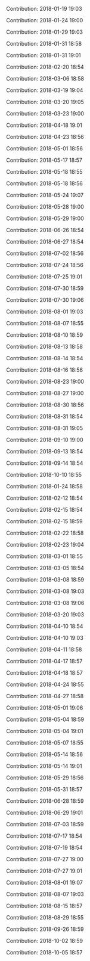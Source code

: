 Contribution: 2018-01-19 19:03

Contribution: 2018-01-24 19:00

Contribution: 2018-01-29 19:03

Contribution: 2018-01-31 18:58

Contribution: 2018-01-31 19:01

Contribution: 2018-02-20 18:54

Contribution: 2018-03-06 18:58

Contribution: 2018-03-19 19:04

Contribution: 2018-03-20 19:05

Contribution: 2018-03-23 19:00

Contribution: 2018-04-18 19:01

Contribution: 2018-04-23 18:56

Contribution: 2018-05-01 18:56

Contribution: 2018-05-17 18:57

Contribution: 2018-05-18 18:55

Contribution: 2018-05-18 18:56

Contribution: 2018-05-24 19:07

Contribution: 2018-05-28 19:00

Contribution: 2018-05-29 19:00

Contribution: 2018-06-26 18:54

Contribution: 2018-06-27 18:54

Contribution: 2018-07-02 18:56

Contribution: 2018-07-24 18:56

Contribution: 2018-07-25 19:01

Contribution: 2018-07-30 18:59

Contribution: 2018-07-30 19:06

Contribution: 2018-08-01 19:03

Contribution: 2018-08-07 18:55

Contribution: 2018-08-10 18:59

Contribution: 2018-08-13 18:58

Contribution: 2018-08-14 18:54

Contribution: 2018-08-16 18:56

Contribution: 2018-08-23 19:00

Contribution: 2018-08-27 19:00

Contribution: 2018-08-30 18:56

Contribution: 2018-08-31 18:54

Contribution: 2018-08-31 19:05

Contribution: 2018-09-10 19:00

Contribution: 2018-09-13 18:54

Contribution: 2018-09-14 18:54

Contribution: 2018-10-10 18:55

Contribution: 2018-01-24 18:58

Contribution: 2018-02-12 18:54

Contribution: 2018-02-15 18:54

Contribution: 2018-02-15 18:59

Contribution: 2018-02-22 18:58

Contribution: 2018-02-23 19:04

Contribution: 2018-03-01 18:55

Contribution: 2018-03-05 18:54

Contribution: 2018-03-08 18:59

Contribution: 2018-03-08 19:03

Contribution: 2018-03-08 19:06

Contribution: 2018-03-20 19:03

Contribution: 2018-04-10 18:54

Contribution: 2018-04-10 19:03

Contribution: 2018-04-11 18:58

Contribution: 2018-04-17 18:57

Contribution: 2018-04-18 18:57

Contribution: 2018-04-24 18:55

Contribution: 2018-04-27 18:58

Contribution: 2018-05-01 19:06

Contribution: 2018-05-04 18:59

Contribution: 2018-05-04 19:01

Contribution: 2018-05-07 18:55

Contribution: 2018-05-14 18:56

Contribution: 2018-05-14 19:01

Contribution: 2018-05-29 18:56

Contribution: 2018-05-31 18:57

Contribution: 2018-06-28 18:59

Contribution: 2018-06-29 19:01

Contribution: 2018-07-03 18:59

Contribution: 2018-07-17 18:54

Contribution: 2018-07-19 18:54

Contribution: 2018-07-27 19:00

Contribution: 2018-07-27 19:01

Contribution: 2018-08-01 19:07

Contribution: 2018-08-07 19:03

Contribution: 2018-08-15 18:57

Contribution: 2018-08-29 18:55

Contribution: 2018-09-26 18:59

Contribution: 2018-10-02 18:59

Contribution: 2018-10-05 18:57

